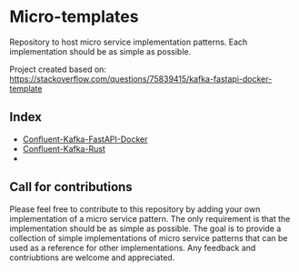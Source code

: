 # Micro-templates
Repository to host micro service implementation patterns. Each implementation should be as simple as possible.

Project created based on: https://stackoverflow.com/questions/75839415/kafka-fastapi-docker-template 

## Index
- [Confluent-Kafka-FastAPI-Docker](confluent-kafka-fastapi/README.md)
- [Confluent-Kafka-Rust](confluent-kafka-rust/README.md)
- 
## Call for contributions

Please feel free to contribute to this repository by adding your own implementation of a micro service pattern. The only requirement is that the implementation should be as simple as possible. The goal is to provide a collection of simple implementations of micro service patterns that can be used as a reference for other implementations. Any feedback and contriubtions are welcome and appreciated.


